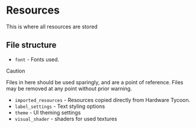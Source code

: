 # Resources
This is where all resources are stored
## File structure
* `font` - Fonts used. 
> [!CAUTION]
> Files in here should be used sparingly, and are a point of reference.
> Files may be removed at any point without prior warning.
* `imported_resources` - Resources copied directly from Hardware Tycoon.
* `label_settings` - Text styling options
* `theme` - UI theming settings
* `visual_shader` - shaders for used textures
